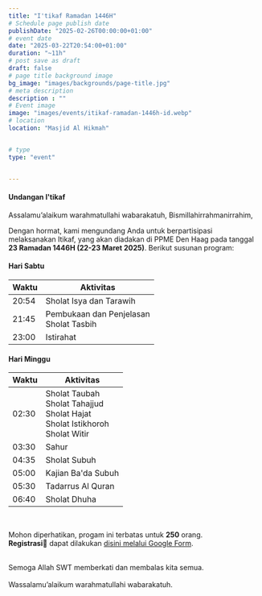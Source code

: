 ```yaml
---
title: "I'tikaf Ramadan 1446H"
# Schedule page publish date
publishDate: "2025-02-26T00:00:00+01:00"
# event date
date: "2025-03-22T20:54:00+01:00"
duration: "~11h"
# post save as draft
draft: false
# page title background image
bg_image: "images/backgrounds/page-title.jpg"
# meta description
description : ""
# Event image
image: "images/events/itikaf-ramadan-1446h-id.webp"
# location
location: "Masjid Al Hikmah"


# type
type: "event"


---
```

#### Undangan I'tikaf

Assalamu’alaikum warahmatullahi wabarakatuh,
Bismillahirrahmanirrahim,

Dengan hormat, kami mengundang Anda untuk berpartisipasi melaksanakan Itikaf, yang akan diadakan di PPME Den Haag pada tanggal <br/>**23 Ramadan 1446H (22-23 Maret 2025)**.
Berikut susunan program:

#### Hari Sabtu

| Waktu | Aktivitas |
|----|----|
| 20:54 | Sholat Isya dan Tarawih |
| 21:45 | Pembukaan dan Penjelasan<br/> Sholat Tasbih  |
| 23:00 | Istirahat |

#### Hari Minggu

| Waktu | Aktivitas |
|----|----|
| 02:30 | Sholat Taubah<br/>Sholat Tahajjud<br/>Sholat Hajat<br/>Sholat Istikhoroh<br/>Sholat Witir |
| 03:30 | Sahur |
| 04:35 | Sholat Subuh |
| 05:00 | Kajian Ba'da Subuh |
| 05:30 | Tadarrus Al Quran |
| 06:40 | Sholat Dhuha |

<br/>

Mohon diperhatikan, progam ini terbatas untuk **250** orang.<br/>
**Registrasi**📝 dapat dilakukan [disini melalui Google Form](https://forms.gle/AVRzw3FopKHt9wmm9).


<br/>
Semoga Allah SWT memberkati dan membalas kita semua.

<br/>
<br/>
Wassalamu’alaikum warahmatullahi wabarakatuh.


